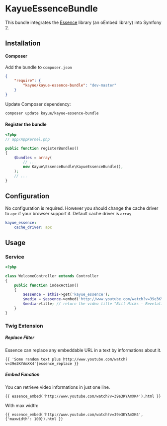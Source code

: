 KayueEssenceBundle
==================

This bundle integrates the [Essence](https://github.com/felixgirault/essence) library (an oEmbed library) into Symfony 2.


## Installation

#### Composer

Add the bundle to `composer.json`

```json
{
    "require": {
        "kayue/kayue-essence-bundle": "dev-master"
    }
}
```

Update Composer dependency:

```
composer update kayue/kayue-essence-bundle
```

#### Register the bundle

```php
<?php
// app/AppKernel.php

public function registerBundles()
{
    $bundles = array(
        // ...
        new Kayue\EssenceBundle\KayueEssenceBundle(),
    );
    // ...
}
```

## Configuration

No configuration is required. However you should change the cache driver to `apc` if your browser support it. Default cache driver is `array`

```yaml
kayue_essence:
    cache_driver: apc
```

## Usage

### Service

```php
<?php

class WelcomeController extends Controller
{
    public function indexAction()
    {
        $essence = $this->get('kayue_essence');
        $media = $essence->embed('http://www.youtube.com/watch?v=39e3KYAmXK4');
        $media->title; // return the video title "Bill Hicks - Revelations (1993)"
    }
}
```

### Twig Extension

##### Replace Filter

Essence can replace any embeddable URL in a text by informations about it.

```
{{ 'Some random text plus http://www.youtube.com/watch?v=39e3KYAmXK4'|essence_replace }}
```

##### Embed Function

You can retrieve video informations in just one line.

```
{{ essence_embed('http://www.youtube.com/watch?v=39e3KYAmXK4').html }}
```

With max width:

```
{{ essence_embed('http://www.youtube.com/watch?v=39e3KYAmXK4', {'maxwidth': 100}).html }}
```
